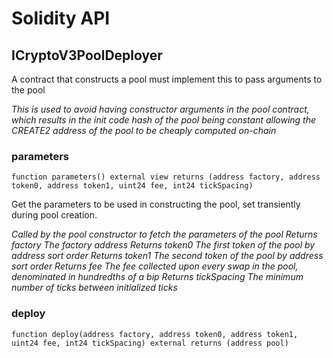 # Solidity API

## ICryptoV3PoolDeployer

A contract that constructs a pool must implement this to pass arguments to the pool

_This is used to avoid having constructor arguments in the pool contract, which results in the init code hash
of the pool being constant allowing the CREATE2 address of the pool to be cheaply computed on-chain_

### parameters

```solidity
function parameters() external view returns (address factory, address token0, address token1, uint24 fee, int24 tickSpacing)
```

Get the parameters to be used in constructing the pool, set transiently during pool creation.

_Called by the pool constructor to fetch the parameters of the pool
Returns factory The factory address
Returns token0 The first token of the pool by address sort order
Returns token1 The second token of the pool by address sort order
Returns fee The fee collected upon every swap in the pool, denominated in hundredths of a bip
Returns tickSpacing The minimum number of ticks between initialized ticks_

### deploy

```solidity
function deploy(address factory, address token0, address token1, uint24 fee, int24 tickSpacing) external returns (address pool)
```

